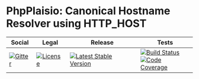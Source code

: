 # PhpPlaisio: Canonical Hostname Resolver using HTTP_HOST

<table>
<thead>
<tr>
<th>Social</th>
<th>Legal</th>
<th>Release</th>
<th>Tests</th>
</tr>
</thead>
<tbody>
<tr>
<td>
<a href="https://gitter.im/PhpPlaisio/PhpPlaisio"><img src="https://badges.gitter.im/PhpPlaisio/PhpPlaisio.svg" alt="Gitter"/></a>
</td>
<td>
<a href="https://packagist.org/packages/plaisio/canonical-hostname-resolver-http-host"><img src="https://poser.pugx.org/plaisio/canonical-hostname-resolver-http-host/license" alt="License"/></a>
</td>
<td>
<a href="https://packagist.org/packages/plaisio/canonical-hostname-resolver-http-host"><img src="https://poser.pugx.org/plaisio/canonical-hostname-resolver-http-host/v/stable" alt="Latest Stable Version"/></a>
</td>
<td>
<a href="https://github.com/PhpPlaisio/canonical-hostname-resolver-http-host/actions/workflows/unit.yml"><img src="https://github.com/PhpPlaisio/canonical-hostname-resolver-http-host/actions/workflows/unit.yml/badge.svg" alt="Build Status"/></a><br/>
<a href="https://codecov.io/gh/PhpPlaisio/canonical-hostname-resolver-http-host"><img src="https://codecov.io/gh/PhpPlaisio/canonical-hostname-resolver-http-host/branch/master/graph/badge.svg" alt="Code Coverage"/></a>
</td>
</tr>
</tbody>
</table>
